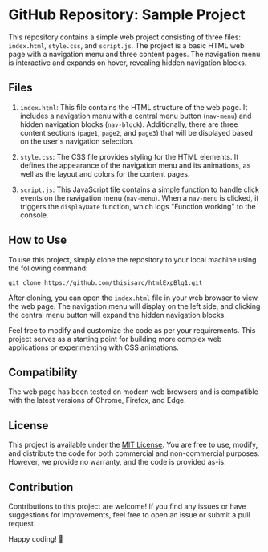 # GitHub Repository: Sample Project

This repository contains a simple web project consisting of three files: `index.html`, `style.css`, and `script.js`. The project is a basic HTML web page with a navigation menu and three content pages. The navigation menu is interactive and expands on hover, revealing hidden navigation blocks.

## Files

1. `index.html`: This file contains the HTML structure of the web page. It includes a navigation menu with a central menu button (`nav-menu`) and hidden navigation blocks (`nav-block`). Additionally, there are three content sections (`page1`, `page2`, and `page3`) that will be displayed based on the user's navigation selection.

2. `style.css`: The CSS file provides styling for the HTML elements. It defines the appearance of the navigation menu and its animations, as well as the layout and colors for the content pages.

3. `script.js`: This JavaScript file contains a simple function to handle click events on the navigation menu (`nav-menu`). When a `nav-menu` is clicked, it triggers the `displayDate` function, which logs "Function working" to the console.

## How to Use

To use this project, simply clone the repository to your local machine using the following command:

```
git clone https://github.com/thisisaro/htmlExpBlg1.git
```

After cloning, you can open the `index.html` file in your web browser to view the web page. The navigation menu will display on the left side, and clicking the central menu button will expand the hidden navigation blocks.

Feel free to modify and customize the code as per your requirements. This project serves as a starting point for building more complex web applications or experimenting with CSS animations.

## Compatibility

The web page has been tested on modern web browsers and is compatible with the latest versions of Chrome, Firefox, and Edge.

## License

This project is available under the [MIT License](LICENSE). You are free to use, modify, and distribute the code for both commercial and non-commercial purposes. However, we provide no warranty, and the code is provided as-is.

## Contribution

Contributions to this project are welcome! If you find any issues or have suggestions for improvements, feel free to open an issue or submit a pull request.

Happy coding! 🚀
